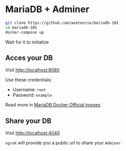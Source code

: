# MariaDB + Adminer

```bash
git clone https://github.com/aeatencio/mariadb-101
cd mariadb-101
docker-compose up
```

Wait for it to initialize

## Acces your DB

Visit <http://localhost:8080>

Use these credentials:

- Username: `root`
- Password: `example`

Read more in [MariaDB Docker Official images](https://hub.docker.com/_/mariadb)

## Share your DB

Visit <http://localhost:4040>

`ngrok` will provide you a public url to share your `Adminer`
